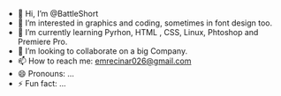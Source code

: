 - 👋 Hi, I’m @BattleShort
- 👀 I’m interested in graphics and coding, sometimes in font design too.
- 🌱 I’m currently learning Pyrhon, HTML , CSS, Linux, Phtoshop and Premiere Pro.
- 💞️ I’m looking to collaborate on a big Company.
- 📫 How to reach me: emrecinar026@gmail.com
- 😄 Pronouns: ...
- ⚡ Fun fact: ...

<!---
BattleShort/BattleShort is a ✨ special ✨ repository because its `README.md` (this file) appears on your GitHub profile.
You can click the Preview link to take a look at your changes.
--->
